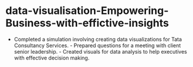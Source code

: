 # data-visualisation-Empowering-Business-with-effictive-insights
- Completed a simulation involving creating data visualizations for Tata Consultancy Services. - Prepared questions for a meeting with client senior leadership. - Created visuals for data analysis to help executives with effective decision making.
